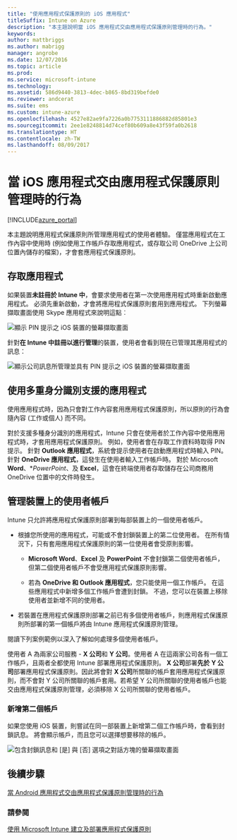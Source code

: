 ```yaml
---
title: "使用應用程式保護原則的 iOS 應用程式"
titleSuffix: Intune on Azure
description: "本主題說明當 iOS 應用程式交由應用程式保護原則管理時的行為。"
keywords: 
author: mattbriggs
ms.author: mabrigg
manager: angrobe
ms.date: 12/07/2016
ms.topic: article
ms.prod: 
ms.service: microsoft-intune
ms.technology: 
ms.assetid: 586d9440-3813-4dec-b865-8bd319befde0
ms.reviewer: andcerat
ms.suite: ems
ms.custom: intune-azure
ms.openlocfilehash: 4527e82ae9fa7226a0b7753111886882d85801e3
ms.sourcegitcommit: 2ee1e8248814d74cef80b609a8e43f59fa0b2618
ms.translationtype: HT
ms.contentlocale: zh-TW
ms.lasthandoff: 08/09/2017
---
```

# <a name="what-to-expect-when-your-ios-app-is-managed-by-app-protection-policies"></a>當 iOS 應用程式交由應用程式保護原則管理時的行為

[!INCLUDE[azure_portal](./includes/azure_portal.md)]

本主題說明應用程式保護原則所管理應用程式的使用者體驗。 僅當應用程式在工作內容中使用時 (例如使用工作帳戶存取應用程式，或存取公司 OneDrive 上公司位置內儲存的檔案)，才會套應用程式保護原則。
##  <a name="accessing-apps"></a>存取應用程式

如果裝置**未註冊於 Intune 中**，會要求使用者在第一次使用應用程式時重新啟動應用程式。  必須先重新啟動，才會將應用程式保護原則套用到應用程式。 下列螢幕擷取畫面使用 Skype 應用程式來說明這點︰


![顯示 PIN 提示之 iOS 裝置的螢幕擷取畫面](./media/ios-pin-prompt.png)

針對**在 Intune 中註冊以進行管理**的裝置，使用者會看到現在已管理其應用程式的訊息：

![顯示公司訊息所管理並具有 PIN 提示之 iOS 裝置的螢幕擷取畫面](./media/ios-managed-devices-pin-prompt.png)

##  <a name="using-apps-with-multi-identity-support"></a>使用多重身分識別支援的應用程式

使用應用程式時，因為只會對工作內容套用應用程式保護原則，所以原則的行為會隨內容 (工作或個人) 而不同。  

對於支援多種身分識別的應用程式，Intune 只會在使用者於工作內容中使用應用程式時，才套用應用程式保護原則。  例如，使用者會在存取工作資料時取得 PIN 提示。  針對 **Outlook 應用程式**，系統會提示使用者在啟動應用程式時輸入 PIN。 針對 **OneDrive 應用程式**，這發生在使用者輸入工作帳戶時。  對於 Microsoft **Word**、**PowerPoint*、及 **Excel**，這會在終端使用者存取儲存在公司商務用 OneDrive 位置中的文件時發生。
##  <a name="managing-user-accounts-on-the-device"></a>管理裝置上的使用者帳戶

Intune 只允許將應用程式保護原則部署到每部裝置上的一個使用者帳戶。

* 根據您所使用的應用程式，可能或不會封鎖裝置上的第二位使用者。 在所有情況下，只有套用應用程式保護原則的第一位使用者會受原則影響。
  * **Microsoft Word**、**Excel** 及 **PowerPoint** 不會封鎖第二個使用者帳戶，但第二個使用者帳戶不會受應用程式保護原則影響。  

  * 若為 **OneDrive 和 Outlook 應用程式**，您只能使用一個工作帳戶。  在這些應用程式中新增多個工作帳戶會遭到封鎖。  不過，您可以在裝置上移除使用者並新增不同的使用者。

* 若裝置在應用程式保護原則部署之前已有多個使用者帳戶，則應用程式保護原則所部署的第一個帳戶將由 Intune 應用程式保護原則管理。


閱讀下列案例範例以深入了解如何處理多個使用者帳戶。

使用者 A 為兩家公司服務 - **X 公司**和 **Y 公司**。使用者 A 在這兩家公司各有一個工作帳戶，且兩者全都使用 Intune 部署應用程式保護原則。 **X 公司**部署**先於** **Y 公司**部署應用程式保護原則。因此將會對 **X 公司**所關聯的帳戶套用應用程式保護原則，而不會對 Y 公司所關聯的帳戶套用。若希望 Y 公司所關聯的使用者帳戶也能交由應用程式保護原則管理，必須移除 X 公司所關聯的使用者帳戶。
### <a name="adding-a-second-account"></a>新增第二個帳戶

如果您使用 iOS 裝置，則嘗試在同一部裝置上新增第二個工作帳戶時，會看到封鎖訊息。  將會顯示帳戶，而且您可以選擇想要移除的帳戶。

![包含封鎖訊息和 [是] 與 [否] 選項之對話方塊的螢幕擷取畫面](./media/ios-switch-user.PNG)

## <a name="next-steps"></a>後續步驟
[當 Android 應用程式交由應用程式保護原則管理時的行為](app-protection-enabled-apps-android.md)
### <a name="see-also"></a>請參閱
[使用 Microsoft Intune 建立及部署應用程式保護原則](app-protection-policies.md)
